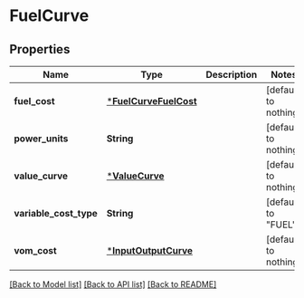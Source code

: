 # FuelCurve


## Properties
Name | Type | Description | Notes
------------ | ------------- | ------------- | -------------
**fuel_cost** | [***FuelCurveFuelCost**](FuelCurveFuelCost.md) |  | [default to nothing]
**power_units** | **String** |  | [default to nothing]
**value_curve** | [***ValueCurve**](ValueCurve.md) |  | [default to nothing]
**variable_cost_type** | **String** |  | [default to "FUEL"]
**vom_cost** | [***InputOutputCurve**](InputOutputCurve.md) |  | [default to nothing]


[[Back to Model list]](../README.md#models) [[Back to API list]](../README.md#api-endpoints) [[Back to README]](../README.md)


